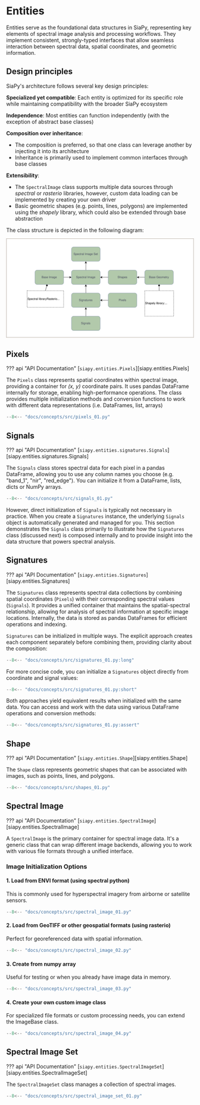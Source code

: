 # Entities

Entities serve as the foundational data structures in SiaPy, representing key elements of spectral image analysis and processing workflows. They implement consistent, strongly-typed interfaces that allow seamless interaction between spectral data, spatial coordinates, and geometric information.

## Design principles

SiaPy's architecture follows several key design principles:

**Specialized yet compatible**: Each entity is optimized for its specific role while maintaining compatibility with the broader SiaPy ecosystem

**Independence**: Most entities can function independently (with the exception of abstract base classes)

**Composition over inheritance**:

- The composition is preferred, so that one class can leverage another by injecting it into its architecture
- Inheritance is primarily used to implement common interfaces through base classes

**Extensibility**:

- The `SpectralImage` class supports multiple data sources through *spectral* or *rasterio* libraries, however, custom data loading can be implemented by creating your own driver
- Basic geometric shapes (e.g. points, lines, polygons) are implemented using the *shapely* library, which could also be extended through base abstraction

The class structure is depicted in the following diagram:

![Entities Schematics](images/entities_schematics.svg)

## Pixels

??? api "API Documentation"
    [`siapy.entities.Pixels`][siapy.entities.Pixels]<br>

The `Pixels` class represents spatial coordinates within spectral image, providing a container for *(x, y)* coordinate pairs. It uses pandas DataFrame internally for storage, enabling high-performance operations. The class provides multiple initialization methods and conversion functions to work with different data representations (i.e. DataFrames, list, arrays)

```python
--8<-- "docs/concepts/src/pixels_01.py"
```

## Signals

??? api "API Documentation"
    [`siapy.entities.signatures.Signals`][siapy.entities.signatures.Signals]<br>

The `Signals` class stores spectral data for each pixel in a pandas DataFrame, allowing you to use any column names you choose (e.g. "band_1", "nir", "red_edge"). You can initialize it from a DataFrame, lists, dicts or NumPy arrays.

```python
--8<-- "docs/concepts/src/signals_01.py"
```

However, direct initialization of `Signals` is typically not necessary in practice. When you create a `Signatures` instance, the underlying `Signals` object is automatically generated and managed for you. This section demonstrates the `Signals` class primarily to illustrate how the `Signatures` class (discussed next) is composed internally and to provide insight into the data structure that powers spectral analysis.

## Signatures

??? api "API Documentation"
    [`siapy.entities.Signatures`][siapy.entities.Signatures]<br>

The `Signatures` class represents spectral data collections by combining spatial coordinates (`Pixels`) with their corresponding spectral values (`Signals`). It provides a unified container that maintains the spatial-spectral relationship, allowing for analysis of spectral information at specific image locations. Internally, the data is stored as pandas DataFrames for efficient operations and indexing.

`Signatures` can be initialized in multiple ways. The explicit approach creates each component separately before combining them, providing clarity about the composition:

```python
--8<-- "docs/concepts/src/signatures_01.py:long"
```

For more concise code, you can initialize a `Signatures` object directly from coordinate and signal values:

```python
--8<-- "docs/concepts/src/signatures_01.py:short"
```

Both approaches yield equivalent results when initialized with the same data. You can access and work with the data using various DataFrame operations and conversion methods:

```python
--8<-- "docs/concepts/src/signatures_01.py:assert"
```

## Shape

??? api "API Documentation"
    [`siapy.entities.Shape`][siapy.entities.Shape]<br>

The `Shape` class represents geometric shapes that can be associated with images, such as points, lines, and polygons.

```python
--8<-- "docs/concepts/src/shapes_01.py"
```

## Spectral Image

??? api "API Documentation"
    [`siapy.entities.SpectralImage`][siapy.entities.SpectralImage]<br>

A `SpectralImage` is the primary container for spectral image data. It's a generic class that can wrap different image backends, allowing you to work with various file formats through a unified interface.

### Image Initialization Options

#### 1. Load from ENVI format (using spectral python)

This is commonly used for hyperspectral imagery from airborne or satellite sensors.

```python
--8<-- "docs/concepts/src/spectral_image_01.py"
```

#### 2. Load from GeoTIFF or other geospatial formats (using rasterio)

Perfect for georeferenced data with spatial information.

```python
--8<-- "docs/concepts/src/spectral_image_02.py"
```

#### 3. Create from numpy array

Useful for testing or when you already have image data in memory.

```python
--8<-- "docs/concepts/src/spectral_image_03.py"
```

#### 4. Create your own custom image class

For specialized file formats or custom processing needs, you can extend the ImageBase class.

```python
--8<-- "docs/concepts/src/spectral_image_04.py"
```

## Spectral Image Set

??? api "API Documentation"
    [`siapy.entities.SpectralImageSet`][siapy.entities.SpectralImageSet]<br>

The `SpectralImageSet` class manages a collection of spectral images.

```python
--8<-- "docs/concepts/src/spectral_image_set_01.py"
```
